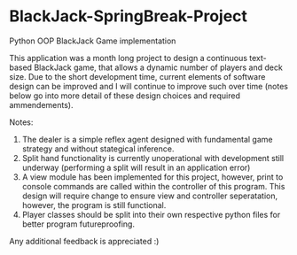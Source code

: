 # BlackJack-SpringBreak-Project
Python OOP BlackJack Game implementation

This application was a month long project to design a continuous text-based BlackJack game, that allows a dynamic number of players and deck size. Due to the short development time, current elements of software design can be improved and I will continue to improve such over time (notes below go into more detail of these design choices and required ammendements).

Notes:

1. The dealer is a simple reflex agent designed with fundamental game strategy and without stategical inference. 
2. Split hand functionality is currently unoperational with development still underway (performing a split will result in an application error)
3. A view module has been implemented for this project, however, print to console commands are called within the controller of this program. This design will require change to ensure view and controller seperatation, however, the program is still functional. 
4. Player classes should be split into their own respective python files for better program futureproofing.

Any additional feedback is appreciated :)

